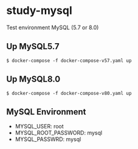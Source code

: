 # study-mysql

Test environment MySQL (5.7 or 8.0)

## Up MySQL5.7
```shell script
$ docker-compose -f docker-compose-v57.yaml up
```

## Up MySQL8.0
```shell script
$ docker-compose -f docker-compose-v80.yaml up
```

## MySQL Environment
- MYSQL_USER: root
- MYSQL_ROOT_PASSWORD: mysql
- MYSQL_PASSWRD: mysql
